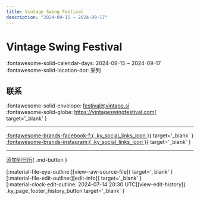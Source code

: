 ```yaml
---
title: Vintage Swing Festival
description: "2024-09-15 ~ 2024-09-17"
---
```


# Vintage Swing Festival 

:fontawesome-solid-calendar-days: 2024-09-15 ~ 2024-09-17  
:fontawesome-solid-location-dot: 采列  

## 联系

:fontawesome-solid-envelope: <festival@vintage.si>  
:fontawesome-solid-globe: <https://vintageswingfestival.com>{ target='_blank' }  

---

 [:fontawesome-brands-facebook-f:{ .ky_social_links_icon }](https://www.facebook.com/VintageSwingFestival){ target='_blank' } [:fontawesome-brands-instagram:{ .ky_social_links_icon }](https://instagram.com/vintage.swing.festival){ target='_blank' }

---

[添加到日历](https://swing.news/ics/zh-Hans/2024/sl_SI/vintage-swing-festival-2024.ics){ .md-button }

<div class="ky_page_footer" markdown>
<div class="ky_page_footer_trailing" markdown="span">
[:material-file-eye-outline:][view-raw-source-file]{ target='_blank' }
[:material-file-edit-outline:][edit-info]{ target='_blank' }
</div>
<div class="ky_page_footer_leading" markdown="span">
[:material-clock-edit-outline: 2024-07-14 20:30 UTC][view-edit-history]{ .ky_page_footer_history_button target='_blank' }
</div>
</div>

[view-raw-source-file]: https://github.com/swingdance/events/blob/main/2024/sl_SI/vintage-swing-festival-2024.json "查看原始源文件"
[edit-info]: https://github.com/swingdance/events/issues/new?assignees=&labels=update+event&projects=&template=03-update_entity.yml&title=%5B2024%2Fsl_SI%5D%20Vintage%20Swing%20Festival&region=sl_SI&year=2024&id=vintage-swing-festival-2024&name=Vintage%20Swing%20Festival&org_id= "编辑信息"

[view-edit-history]: https://github.com/swingdance/events/commits/main/2024/sl_SI/vintage-swing-festival-2024.json "查看编辑历史"
